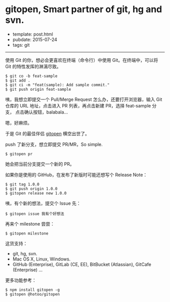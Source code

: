 
# gitopen, Smart partner of git, hg and svn.

- template: post.html
- pubdate: 2015-07-24
- tags: git

----

使用 Git 的你，想必会更喜欢在终端（命令行）中使用 Git。在终端中，可以将 Git
的特性发挥的淋漓尽致。

```
$ git co -b feat-sample
$ git add .
$ git ci -m "feat(sample): Add sample commit."
$ git push origin feat-sample
```

咦，我想立即提交一个 Pull/Merge Request 怎么办，还要打开浏览器，输入 Git
仓库的 URL 地址，点击进入 PR 列表，再点击新建 PR，选择 feat-sample 分支，
点击确认按钮，balabala...

嗯，好麻烦。

于是 Git 的最佳伴侣 [gitopen](https://github.com/hotoo/gitopen) 横空出世了。

push 了新分支，想立即提交 PR/MR，So simple.

```
$ gitopen pr
```

她会把当前分支提交一个新的 PR。

如果你是使用的 GitHub，在发布了新版时可能还想写个 Release Note：

```
$ git tag 1.0.0
$ git push origin 1.0.0
$ gitopen release new 1.0.0
```

咦，有个新的想法，提交个 Issue 先：

```
$ gitopen issue 我有个好想法
```

再来个 milestone 尝尝：


```
$ gitopen milestone
```

这货支持：

* git, hg, svn.
* Mac OS X, Linux, Windows.
* GitHub (Enterprise), GitLab (CE, EE), BitBucket (Atlassian), GitCafe (Enterprise) ...

更多功能参考：

```
$ npm install gitopen -g
$ gitopen @hotoo/gitopen
```
